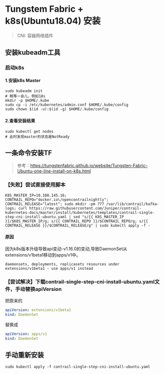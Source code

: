 # Tungstem Fabric + k8s(Ubuntu18.04) 安装

> CNI: 容器网络插件

## 安装kubeadm工具

### 启动k8s

#### 1.安装k8s Master
```shell
sudo kubeadm init
# 稍等一会儿，例如18s
mkdir -p $HOME/.kube
sudo cp -i /etc/kubernetes/admin.conf $HOME/.kube/config
sudo chown $(id -u):$(id -g) $HOME/.kube/config
```

#### 2.查看安装结果
```shell
sudo kubectl get nodes
# 此时发现master的状态是NotReady
```

## 一条命令安装TF

> 参考：https://tungstenfabric.github.io/website/Tungsten-Fabric-Ubuntu-one-line-install-on-k8s.html

### 【失败】尝试直接使用脚本
```shell
K8S_MASTER_IP=10.108.145.16; CONTRAIL_REPO="docker.io\/opencontrailnightly"; CONTRAIL_RELEASE="latest"; sudo mkdir -pm 777 /var/lib/contrail/kafka-logs; curl https://raw.githubusercontent.com/Juniper/contrail-kubernetes-docs/master/install/kubernetes/templates/contrail-single-step-cni-install-ubuntu.yaml | sed "s/{{ K8S_MASTER_IP }}/$K8S_MASTER_IP/g; s/{{ CONTRAIL_REPO }}/$CONTRAIL_REPO/g; s/{{ CONTRAIL_RELEASE }}/$CONTRAIL_RELEASE/g" | sudo kubectl apply -f -
```

#### 原因

因为k8s版本升级导致api变动-v1.16.0的变动,导致DaemonSet从extensions/v1beta1移动到apps/v1中。

```shell
daemonsets, deployments, replicasets resources under extensions/v1beta1 - use apps/v1 instead
```

### 【尝试解决】下载contrail-single-step-cni-install-ubuntu.yaml文件，手动替换apiVersion
把原来的
```yaml
apiVersion: extensions/v1beta1
kind: DaemonSet
```
替换成
```yaml
apiVersion: apps/v1
kind: DaemonSet
```

## 手动重新安装

```shell
sudo kubectl apply -f contrail-single-step-cni-install-ubuntu.yaml
```
